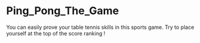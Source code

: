 # Ping_Pong_The_Game
You can easily prove your table tennis skills in this sports game. Try to place yourself at the top of the score ranking !
